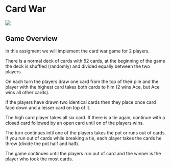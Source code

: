 # Card War

![](https://upload.wikimedia.org/wikipedia/commons/1/13/Wojna_gra_karciana.jpg)
## Game Overview

In this assigment we will implement the card war game for 2 players.

There is a normal deck of cards with 52 cards, at the beginning of the game the deck is shuffled (randomly) and divided equally between the two players.

On each turn the players draw one card from the top of their pile and the player with the highest card takes both cards to him (2 wins Ace, but Ace wins all other cards).

If the players have drawn two identical cards then they place once card face down and a lesser card on top of it.

The high card player takes all six card. If there is a tie again, continue with a closed card followed by an open card until on of the players wins.

The turn continues intil one of the players takes the pot or runs out of cards. If you run out of cards while breaking a tie, each player takes the cards he threw (divide the pot half and half).

The game continues until the players run out of card and the winner is the player who took the most cards.
